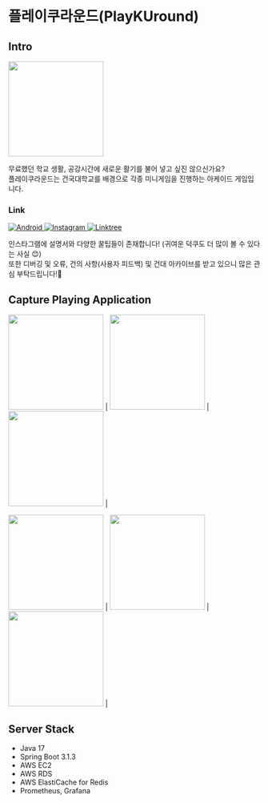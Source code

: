 # 플레이쿠라운드(PlayKUround)

## Intro
<img src="https://github.com/playkuround/playkuround-server/assets/51076814/dccb9bf1-2e1b-40a9-b19c-8401e26fe82a" width="190" />

무료했던 학교 생활, 공강시간에 새로운 활기를 불어 넣고 싶진 않으신가요? <br>
플레이쿠라운드는 건국대학교를 배경으로 각종 미니게임을 진행하는 아케이드 게임입니다.<br>

### Link
<a href="https://play.google.com/store/apps/details?id=com.umc.playkuround"> 
  <img src="https://img.shields.io/badge/android-%2334A853.svg?style=for-the-badge&logo=Android&logoColor=white" alt="Android"/>
</a>

<a href="https://www.instagram.com/playkuround_"> 
  <img src="https://img.shields.io/badge/instagram-%23E4405F.svg?style=for-the-badge&logo=Instagram&logoColor=white" alt="Instagram"/>
</a>

<a href="https://litt.ly/playkuround"> 
  <img src="https://img.shields.io/badge/Linktree-%2343E55E.svg?style=for-the-badge&logo=Linktree&logoColor=white" alt="Linktree"/>
</a>

인스타그램에 설명서와 다양한 꿀팁들이 존재합니다! (귀여운 덕쿠도 더 많이 볼 수 있다는 사실 😊) <br>
또한 디버깅 및 오류, 건의 사항(사용자 피드백) 및 건대 아카이브를 받고 있으니 많은 관심 부탁드립니다!💪

## Capture Playing Application
<img src="https://github.com/playkuround/playkuround-server/assets/51076814/a0d00550-8471-4f03-b92f-d3fe137665c1" width="190"/> |
<img src="https://github.com/playkuround/playkuround-server/assets/51076814/f319e711-71af-4dad-8878-24ab786c6377" width="190"/> |
<img src="https://github.com/playkuround/playkuround-server/assets/51076814/66539156-27bf-4ac3-a64b-883293b60c32" width="190"/> |

<img src="https://github.com/playkuround/playkuround-server/assets/51076814/9ff2a877-ef43-473c-a377-28cec2bff911" width="190"/> |
<img src="https://github.com/playkuround/playkuround-server/assets/51076814/e3a3c347-0a75-4ce8-8553-776819ec611e" width="190"/> |
<img src="https://github.com/playkuround/playkuround-server/assets/51076814/a6d0e3f5-fe40-48fa-ac6f-7297ee7d7137" width="190"/> |

## Server Stack
- Java 17
- Spring Boot 3.1.3
- AWS EC2
- AWS RDS
- AWS ElastiCache for Redis
- Prometheus, Grafana
